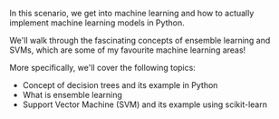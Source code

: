 In this scenario, we get into machine learning and how to actually implement machine learning models in Python.

We'll walk through the fascinating concepts of ensemble learning and SVMs, which are some of my favourite machine learning areas!

More specifically, we'll cover the following topics:

- Concept of decision trees and its example in Python
- What is ensemble learning
- Support Vector Machine (SVM) and its example using scikit-learn